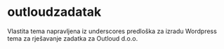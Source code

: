 # outloudzadatak
Vlastita tema napravljena iz underscores predloška za izradu Wordpress tema za rješavanje zadatka za Outloud d.o.o.
